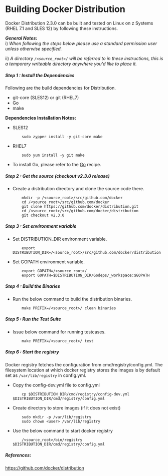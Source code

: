 # Building Docker Distribution

Docker Distribution 2.3.0 can be built and tested on Linux on z Systems (RHEL 7.1 and SLES 12) by following these instructions.

_**General Notes:**_  
i) _When following the steps below please use a standard permission user unless otherwise specified._

ii) _A directory `/<source_root>/` will be referred to in these instructions, this is a temporary writeable directory anywhere you'd like to place it._

##### Step 1 : Install the Dependencies
Following are the build dependencies for Distribution. 

* git-core (SLES12) or git (RHEL7)
* Go
* make

**Dependencies Installation Notes:**   
*	SLES12
     
            sudo zypper install -y git-core make

*	RHEL7

            sudo yum install -y git make
            
*	To install Go, please refer to the [Go](https://github.com/linux-on-ibm-z/docs/wiki/Building-Go) recipe.

##### Step 2 : Get the source (checkout v2.3.0 release)
*	Create a distribution directory and clone the source code there.
			
			mkdir -p /<source_root>/src/github.com/docker
			cd /<source_root>/src/github.com/docker
			git clone https://github.com/docker/distribution.git
			cd /<source_root>/src/github.com/docker/distribution
			git checkout v2.3.0
            
##### Step 3 : Set environment variable
*	Set DISTRIBUTION_DIR environment variable. 

			export DISTRIBUTION_DIR=/<source_root>/src/github.com/docker/distribution

*	Set GOPATH environment variable.

			export GOPATH=/<source_root>/
			export GOPATH=$DISTRIBUTION_DIR/Godeps/_workspace:$GOPATH
            
##### Step 4 : Build the Binaries
*	Run the below command to build the distribution binaries.

			make PREFIX=/<source_root>/ clean binaries
            
##### Step 5 : Run the Test Suite
*	Issue below command for running testcases.

            make PREFIX=/<source_root>/ test
            
##### Step 6 : Start the registry 

Docker registry fetches the configuration from cmd/registry/config.yml. 
The filesystem location at which docker registry stores the images is by default set as ```/var/lib/registry``` in config.yml.
*	Copy the config-dev.yml file to config.yml

			cp $DISTRIBUTION_DIR/cmd/registry/config-dev.yml $DISTRIBUTION_DIR/cmd/registry/config.yml

* 	Create directory to store images (if it does not exist)

			sudo mkdir -p /var/lib/registry
			sudo chown <user> /var/lib/registry
			
*	Use the below command to start docker registry

			/<source_root>/bin/registry $DISTRIBUTION_DIR/cmd/registry/config.yml



##### References:
https://github.com/docker/distribution